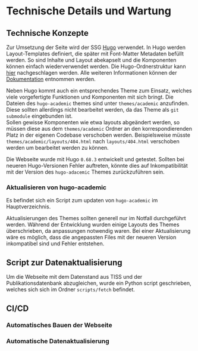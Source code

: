 # Technische Details und Wartung

## Technische Konzepte

Zur Umsetzung der Seite wird der SSG [Hugo](https://gohugo.io/) verwendet. In Hugo werden Layout-Templates definiert,
die später mit Font-Matter Metadaten befüllt werden. So sind Inhalte und Layout abekapselt und die Komponenten können 
einfach wiederverwendet werden. Die Hugo-Ordnerstruktur kann [hier](https://gohugo.io/getting-started/directory-structure/) 
nachgeschlagen werden. Alle weiteren Informationen können der [Dokumentation](https://gohugo.io/documentation/)
entnommen werden.

Neben Hugo kommt auch ein entsprechendes Theme zum Einsatz, welches viele vorgefertigte Funktionen und Komponenten mit
sich bringt. Die Dateien des `hugo-academic` themes sind unter `themes/academic` anzufinden. Diese sollten allerdings 
nicht bearbeitet werden, da das Theme als `git submodule` eingebunden ist.  
Sollen gewisse Komponenten wie etwa layouts abgeändert werden, so müssen diese aus dem `themes/academic` Ordner an den
korrespondierenden Platz in der eigenen Codebase verschoben werden. Beispielsweise müsste 
`themes/academic/layouts/404.html` nach `layouts/404.html` verschoben werden um bearbeitet werden zu können.

Die Webseite wurde mit Hugo `0.68.3` entwickelt und getestet. Sollten bei neueren Hugo-Versionen Fehler auftreten,
könnte dies auf Inkompatibilität mit der Version des `hugo-adacemic` Themes zurückzuführen sein.

### Aktualisieren von hugo-academic

Es befindet sich ein Script zum updaten von `hugo-academic` im Hauptverzeichnis.

Aktualisierungen des Themes sollten generell nur im Notfall durchgeführt werden. Während der Entwicklung wurden einige
Layouts des Themes überschrieben, da anpassungen notwendig waren. Bei einer Aktualisierung wäre es möglich, dass die
angepassten Files mit der neueren Version inkompatibel sind und Fehler entstehen.

## Script zur Datenaktualisierung

Um die Webseite mit dem Datenstand aus TISS und der Publikationsdatenbank abzugleichen, wurde ein Python script geschrieben,
welches sich sich im Ordner `scripts/fetch` befindet.



## CI/CD

### Automatisches Bauen der Webseite

### Automatische Datenaktualisierung
